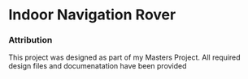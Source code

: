 # Indoor Navigation Rover
### Attribution
This project was designed as part of my Masters Project.
All required design files and documenatation have been provided

